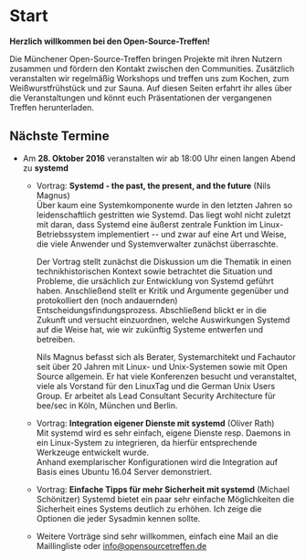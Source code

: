 # Start

**Herzlich willkommen bei den Open-Source-Treffen!**

Die Münchener Open-Source-Treffen bringen Projekte mit ihren Nutzern zusammen und fördern den Kontakt zwischen den Communities. Zusätzlich veranstalten wir regelmäßig Workshops und treffen uns zum Kochen, zum Weißwurstfrühstück und zur Sauna. Auf diesen Seiten erfahrt ihr alles über die Veranstaltungen und könnt euch Präsentationen der vergangenen Treffen herunterladen.

## Nächste Termine

*   Am **28. Oktober 2016** veranstalten wir ab 18:00 Uhr einen langen Abend zu **systemd**
    * Vortrag: **Systemd - the past, the present, and the future** (Nils Magnus)    
      Über kaum eine Systemkomponente wurde in den letzten Jahren so leidenschaftlich gestritten wie Systemd. Das liegt wohl nicht zuletzt mit daran, dass Systemd eine äußerst zentrale Funktion im Linux-Betriebssystem implementiert -- und zwar auf eine Art und Weise, die viele Anwender und Systemverwalter zunächst überraschte.

      Der Vortrag stellt zunächst die Diskussion um die Thematik in einen technikhistorischen Kontext sowie betrachtet die Situation und Probleme, die ursächlich zur Entwicklung von Systemd geführt haben. Anschließend stellt er Kritik und Argumente gegenüber und protokolliert den (noch andauernden) Entscheidungsfindungsprozess. Abschließend blickt er in die Zukunft und versucht einzuordnen, welche Auswirkungen Systemd auf die Weise hat, wie wir zukünftig Systeme entwerfen und betreiben.

      Nils Magnus befasst sich als Berater, Systemarchitekt und Fachautor seit über 20 Jahren mit Linux- und Unix-Systemen sowie mit Open Source allgemein. Er hat viele Konferenzen besucht und veranstaltet, viele als Vorstand für den LinuxTag und die German Unix Users Group. Er arbeitet als Lead Consultant Security Architecture für bee/sec in Köln, München und Berlin.
    * Vortrag: **Integration eigener Dienste mit systemd** (Oliver Rath)    
      Mit systemd wird es sehr einfach, eigene Dienste resp. Daemons in ein Linux-System zu integrieren, da hierfür entsprechende Werkzeuge entwickelt wurde.    
      Anhand exemplarischer Konfigurationen wird die Integration auf Basis eines Ubuntu 16.04 Server demonstriert.
    * Vortrag: **Einfache Tipps für mehr Sicherheit mit systemd** (Michael Schönitzer)
      Systemd bietet ein paar sehr einfache Möglichkeiten die Sicherheit eines Systems deutlich zu erhöhen. Ich zeige die Optionen die jeder Sysadmin kennen sollte.

    * Weitere Vorträge sind sehr willkommen, einfach eine Mail an die Maillingliste oder [info@opensourcetreffen.de](mailto:info@opensourcetreffen.de)
